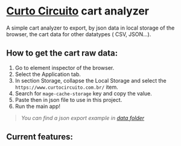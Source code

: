 # [Curto Circuito](https://www.curtocircuito.com.br/) cart analyzer

A simple cart analyzer to export, by json data in local storage of the browser, the cart data for other datatypes ( CSV, JSON...).

## How to get the cart raw data:

1. Go to element inspector of the browser.
2. Select the Application tab.
3. In section Storage, collapse the Local Storage and select the `https://www.curtocircuito.com.br/` item.
4. Search for `mage-cache-storage` key and copy the value.
5. Paste then in json file to use in this project.
6. Run the main app!

> _You can find a json export example in [data folder](./data)_

## Current features:
